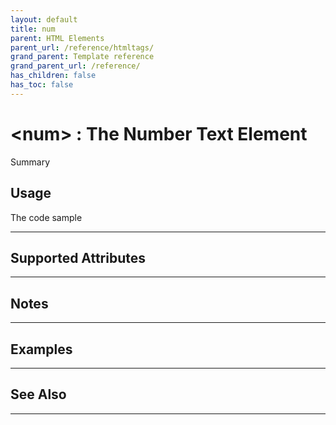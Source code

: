 ```yaml
---
layout: default
title: num
parent: HTML Elements
parent_url: /reference/htmltags/
grand_parent: Template reference
grand_parent_url: /reference/
has_children: false
has_toc: false
---
```


# &lt;num&gt; : The Number Text Element

Summary

## Usage

 The code sample

---

## Supported Attributes


---

## Notes


---

## Examples


---


## See Also


---

